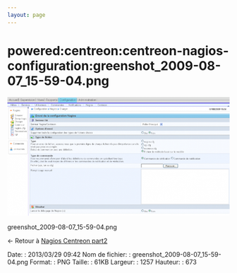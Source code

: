 ```yaml
---
layout: page
---
```


powered:centreon:centreon-nagios-configuration:greenshot\_2009-08-07\_15-59-04.png
==================================================================================

[![greenshot\_2009-08-07\_15-59-04.png](../../../../assets/media/powered/centreon/centreon-nagios-configuration/greenshot_2009-08-07_15-59-04.png@cache=&w=900&h=481 "greenshot_2009-08-07_15-59-04.png")](../../../../assets/media/powered/centreon/centreon-nagios-configuration/greenshot_2009-08-07_15-59-04.png@cache= "Afficher le fichier original")

greenshot\_2009-08-07\_15-59-04.png

← Retour à [Nagios Centreon
part2](../../../../centreon/nagios-centreon-part2.html "centreon:nagios-centreon-part2")

Date:
:   2013/03/29 09:42
Nom de fichier:
:   greenshot\_2009-08-07\_15-59-04.png
Format:
:   PNG
Taille:
:   61KB
Largeur:
:   1257
Hauteur:
:   673

